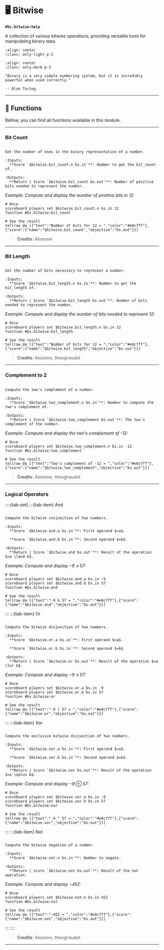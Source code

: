 # 🖥️ Bitwise

**`#bs.bitwise:help`**

A collection of various bitwise operations, providing versatile tools for manipulating binary data.

```{image} /_imgs/modules/bitwise-light.png
:align: center
:class: only-light p-2
```

```{image} /_imgs/modules/bitwise-dark.png
:align: center
:class: only-dark p-2
```

```{epigraph}
"Binary is a very simple numbering system, but it is incredibly powerful when used correctly."

-- Alan Turing
```

---

## 🔧 Functions

Bellow, you can find all functions available in this module.

---

### Bit Count

```{function} #bs.bitwise:bit_count

Get the number of ones in the binary representation of a number.

:Inputs:
  **Score `$bitwise.bit_count.n bs.in`**: Number to get the bit_count of.

:Outputs:
  **Return | Score `$bitwise.bit_count bs.out`**: Number of positive bits needed to represent the number.
```

*Example: Compute and display the number of positive bits in 12:*

```mcfunction
# Once
scoreboard players set $bitwise.bit_count.n bs.in 12
function #bs.bitwise:bit_count

# See the result
tellraw @a [{"text":"Number of bits for 12 = ","color":"#e0c7ff"},{"score":{"name":"$bitwise.bit_count","objective":"bs.out"}}]
```

> **Credits**: Aksiome

---

### Bit Length

```{function} #bs.bitwise:bit_length

Get the number of bits necessary to represent a number.

:Inputs:
  **Score `$bitwise.bit_length.n bs.in`**: Number to get the bit_length of.

:Outputs:
  **Return | Score `$bitwise.bit_length bs.out`**: Number of bits needed to represent the number.
```

*Example: Compute and display the number of bits needed to represent 12:*

```mcfunction
# Once
scoreboard players set $bitwise.bit_length.n bs.in 12
function #bs.bitwise:bit_length

# See the result
tellraw @a [{"text":"Number of bits for 12 = ","color":"#e0c7ff"},{"score":{"name":"$bitwise.bit_length","objective":"bs.out"}}]
```

> **Credits**: Aksiome, theogiraudet

---

### Complement to 2

```{function} #bs.bitwise:two_complement

Compute the two's complement of a number.

:Inputs:
  **Score `$bitwise.two_complement.n bs.in`**: Number to compute the two's complement of.

:Outputs:
  **Return | Score `$bitwise.two_complement bs.out`**: The two's complement of the number.
```

*Example: Compute and display the two's complement of -12:*

```mcfunction
# Once
scoreboard players set $bitwise.two_complement.n bs.in -12
function #bs.bitwise:two_complement

# See the result
tellraw @a [{"text":"Two's complement of -12 = ","color":"#e0c7ff"},{"score":{"name":"$bitwise.two_complement","objective":"bs.out"}}]
```

> **Credits**: Aksiome, theogiraudet

---

### Logical Operators

::::{tab-set}
:::{tab-item} And

```{function} #bs.bitwise:and

Compute the bitwise conjunction of two numbers.

:Inputs:
  **Score `$bitwise.and.a bs.in`**: First operand $=a$.

  **Score `$bitwise.and.b bs.in`**: Second operand $=b$.

:Outputs:
  **Return | Score `$bitwise.and bs.out`**: Result of the operation $=a \land b$.
```

*Example: Compute and display $-9 \land 57$:*

```mcfunction
# Once
scoreboard players set $bitwise.and.a bs.in -9
scoreboard players set $bitwise.and.b bs.in 57
function #bs.bitwise:and

# See the result
tellraw @a [{"text":"-9 & 57 = ","color":"#e0c7ff"},{"score":{"name":"$bitwise.and","objective":"bs.out"}}]
```

:::
:::{tab-item} Or

```{function} #bs.bitwise:or

Compute the bitwise disjunction of two numbers.

:Inputs:
  **Score `$bitwise.or.a bs.in`**: First operand $=a$.

  **Score `$bitwise.or.b bs.in`**: Second operand $=b$.

:Outputs:
  **Return | Score `$bitwise.or bs.out`**: Result of the operation $=a \lor b$.
```

*Example: Compute and display $-9 \lor 57$:*

```mcfunction
# Once
scoreboard players set $bitwise.or.a bs.in -9
scoreboard players set $bitwise.or.b bs.in 57
function #bs.bitwise:or

# See the result
tellraw @a [{"text":"-9 | 57 = ","color":"#e0c7ff"},{"score":{"name":"$bitwise.or","objective":"bs.out"}}]
```

:::
:::{tab-item} Xor

```{function} #bs.bitwise:xor

Compute the exclusive bitwise disjunction of two numbers.

:Inputs:
  **Score `$bitwise.xor.a bs.in`**: First operand $=a$.

  **Score `$bitwise.xor.b bs.in`**: Second operand $=b$.

:Outputs:
  **Return | Score `$bitwise.xor bs.out`**: Result of the operation $=a \oplus b$.
```

*Example: Compute and display $-9 \oplus 57$:*

```mcfunction
# Once
scoreboard players set $bitwise.xor.a bs.in -9
scoreboard players set $bitwise.xor.b bs.in 57
function #bs.bitwise:xor

# See the result
tellraw @a [{"text":"-9 ^ 57 = ","color":"#e0c7ff"},{"score":{"name":"$bitwise.xor","objective":"bs.out"}}]
```

:::
:::{tab-item} Not

```{function} #bs.bitwise:not

Compute the bitwise negation of a number.

:Inputs:
  **Score `$bitwise.not.n bs.in`**: Number to negate.

:Outputs:
  **Return | Score `$bitwise.not bs.out`**: Result of the not operation.
```

*Example: Compute and display $\lnot 452$:*

```mcfunction
# Once
scoreboard players set $bitwise.not.n bs.in 452
function #bs.bitwise:not

# See the result
tellraw @a [{"text":"~452 = ","color":"#e0c7ff"},{"score":{"name":"$bitwise.not","objective":"bs.out"}}]
```

:::
::::

> **Credits**: Aksiome, theogiraudet

---

```{include} ../_templates/comments.md
```
